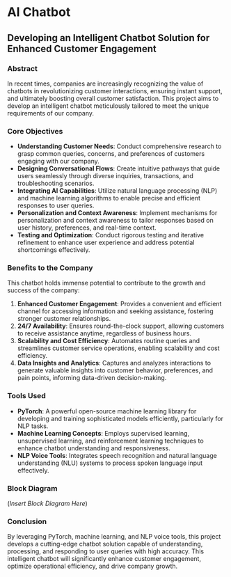 # AI Chatbot

## Developing an Intelligent Chatbot Solution for Enhanced Customer Engagement

### Abstract

In recent times, companies are increasingly recognizing the value of chatbots in revolutionizing customer interactions, ensuring instant support, and ultimately boosting overall customer satisfaction. This project aims to develop an intelligent chatbot meticulously tailored to meet the unique requirements of our company.

### Core Objectives

- **Understanding Customer Needs**: Conduct comprehensive research to grasp common queries, concerns, and preferences of customers engaging with our company.
- **Designing Conversational Flows**: Create intuitive pathways that guide users seamlessly through diverse inquiries, transactions, and troubleshooting scenarios.
- **Integrating AI Capabilities**: Utilize natural language processing (NLP) and machine learning algorithms to enable precise and efficient responses to user queries.
- **Personalization and Context Awareness**: Implement mechanisms for personalization and context awareness to tailor responses based on user history, preferences, and real-time context.
- **Testing and Optimization**: Conduct rigorous testing and iterative refinement to enhance user experience and address potential shortcomings effectively.

### Benefits to the Company

This chatbot holds immense potential to contribute to the growth and success of the company:

1. **Enhanced Customer Engagement**: Provides a convenient and efficient channel for accessing information and seeking assistance, fostering stronger customer relationships.
2. **24/7 Availability**: Ensures round-the-clock support, allowing customers to receive assistance anytime, regardless of business hours.
3. **Scalability and Cost Efficiency**: Automates routine queries and streamlines customer service operations, enabling scalability and cost efficiency.
4. **Data Insights and Analytics**: Captures and analyzes interactions to generate valuable insights into customer behavior, preferences, and pain points, informing data-driven decision-making.

### Tools Used

- **PyTorch**: A powerful open-source machine learning library for developing and training sophisticated models efficiently, particularly for NLP tasks.
- **Machine Learning Concepts**: Employs supervised learning, unsupervised learning, and reinforcement learning techniques to enhance chatbot understanding and responsiveness.
- **NLP Voice Tools**: Integrates speech recognition and natural language understanding (NLU) systems to process spoken language input effectively.

### Block Diagram

(*Insert Block Diagram Here*)

### Conclusion

By leveraging PyTorch, machine learning, and NLP voice tools, this project develops a cutting-edge chatbot solution capable of understanding, processing, and responding to user queries with high accuracy. This intelligent chatbot will significantly enhance customer engagement, optimize operational efficiency, and drive company growth.

